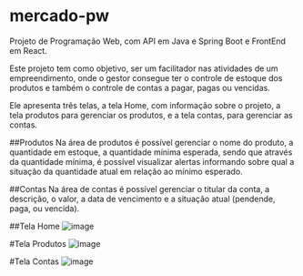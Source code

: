 # mercado-pw
Projeto de Programação Web, com API em Java e Spring Boot e FrontEnd em React.

Este projeto tem como objetivo, ser um facilitador nas atividades de um empreendimento, onde o gestor consegue ter o controle de estoque dos produtos e também o controle de contas a pagar, pagas ou vencidas.

Ele apresenta três telas, a tela Home, com informação sobre o projeto, a tela produtos para gerenciar os produtos, e a tela contas, para gerenciar as contas.

##Produtos
Na área de produtos é possível gerenciar o nome do produto, a quantidade em estoque, a quantidade mínima esperada, sendo que através da quantidade mínima, é possível visualizar alertas informando sobre qual a situação da quantidade atual em relação ao mínimo esperado.

##Contas
Na área de contas é possível gerenciar o titular da conta, a descrição, o valor, a data de vencimento e a situação atual (pendende, paga, ou vencida).

##Tela Home
![image](https://github.com/user-attachments/assets/b129400e-0b1f-40d0-8ea8-dcd242c434d2)

#Tela Produtos
![image](https://github.com/user-attachments/assets/6f357326-98a0-45f9-a38e-c12bb13e6d07)

#Tela Contas
![image](https://github.com/user-attachments/assets/aaa5073f-927b-4dc6-b1c6-09160f865917)


